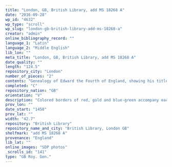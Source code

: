 ```yaml
---
title: "London, GB, British Library, add MS 18268 A"
date: "2016-09-28"
wp_id: "4632"
wp_type: "scroll"
wp_slug: "london-gb-british-library-add-ms-18268-a"
creator: "admin"
online_bibliography_record: ""
language_1: "Latin"
language_2: "Middle English"
lib_lon: ""
meta_title: "London, GB, British Library, add MS 18268 A"
date_quality: ""
length: "124.5"
repository_city: "London"
number_of_pieces: "2"
contents: "Genealogy of Edward the Fourth of England, showing his title to the crowns of Wales, France, and England, in three lines of descent."
completed: "C"
repository_nation: "GB"
orientation: "V"
description: "Colored borders of red, gold and blue-green accompany each line of roundels. Gold crowns indicate kingly ancestors. A contemporaneous vellum roll."
prov_lon: ""
date_start: "1450"
prov_lat: ""
width: "42.7"
repository: "British Library"
repository_name_and_city: "British Library, London GB"
shelfmark: "add MS 18268 A"
provenance: "England"
lib_lat: ""
online_images: "SDP photos"
_scrolls_id: "141"
type: "GB Roy. Gen."
---
```



